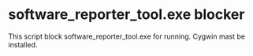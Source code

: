 # software_reporter_tool.exe blocker 

This script block software_reporter_tool.exe for running. Cygwin mast be installed.
